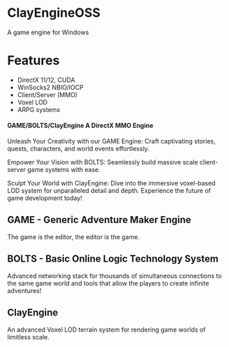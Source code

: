 # ClayEngineOSS
A game engine for Windows

# Features
- DirectX 11/12, CUDA
- WinSocks2 NBIO/IOCP
- Client/Server (MMO)
- Voxel LOD
- ARPG systems

#### GAME/BOLTS/ClayEngine A DirectX MMO Engine

Unleash Your Creativity with our GAME Engine: Craft captivating stories, quests, characters, and world events effortlessly.

Empower Your Vision with BOLTS: Seamlessly build massive scale client-server game systems with ease.

Sculpt Your World with ClayEngine: Dive into the immersive voxel-based LOD system for unparalleled detail and depth. Experience the future of game development today!

## GAME - Generic Adventure Maker Engine
The game is the editor, the editor is the game.

## BOLTS - Basic Online Logic Technology System
Advanced networking stack for thousands of simultaneous connections to the same game world and tools that allow the players to create infinite adventures!

## ClayEngine
An advanced Voxel LOD terrain system for rendering game worlds of limitless scale.
